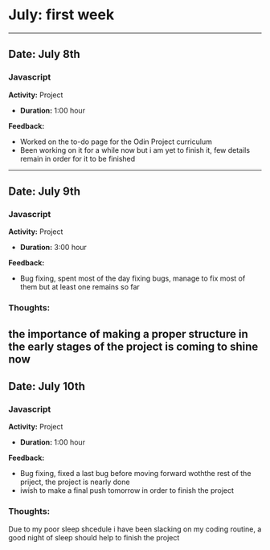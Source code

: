 # July: first week
---
## Date: July 8th

### Javascript
**Activity:** Project
- **Duration:** 1:00 hour

**Feedback:**
- Worked on the to-do page for the Odin Project curriculum
- Been working on it for a while now but i am yet to finish it, few details remain in order for it to be finished
---
## Date: July 9th

### Javascript
**Activity:** Project
- **Duration:** 3:00 hour

**Feedback:**
- Bug fixing, spent most of the day fixing bugs, manage to fix most of them but at least one remains so far

### **Thoughts:** 
the importance of making a proper structure in the early stages of the project is coming to shine now
---
## Date: July 10th

### Javascript
**Activity:** Project
- **Duration:** 1:00 hour

**Feedback:**
- Bug fixing, fixed a last bug before moving forward woththe rest of the priject, the project is nearly done
- iwish to make a final push tomorrow in order to finish the project

### **Thoughts:** 
Due to my poor sleep shcedule i have been slacking on my coding routine, a good night of sleep should help to finish the project 
